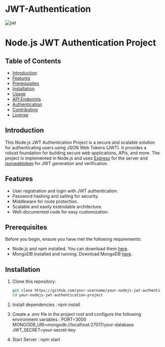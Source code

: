 # JWT-Authentication
![jwt](https://github.com/prajwalmandlik2004/JWT-Authentication/assets/99119449/b58e010b-ee7b-45d6-89a1-be9970419bb7)
# Node.js JWT Authentication Project

## Table of Contents
- [Introduction](#introduction)
- [Features](#features)
- [Prerequisites](#prerequisites)
- [Installation](#installation)
- [Usage](#usage)
- [API Endpoints](#api-endpoints)
- [Authentication](#authentication)
- [Contributing](#contributing)
- [License](#license)

## Introduction
This Node.js JWT Authentication Project is a secure and scalable solution for authenticating users using JSON Web Tokens (JWT). It provides a robust foundation for building secure web applications, APIs, and more. The project is implemented in Node.js and uses [Express](https://expressjs.com/) for the server and [jsonwebtoken](https://github.com/auth0/node-jsonwebtoken) for JWT generation and verification.

## Features
- User registration and login with JWT authentication.
- Password hashing and salting for security.
- Middleware for route protection.
- Scalable and easily extendable architecture.
- Well-documented code for easy customization.

## Prerequisites
Before you begin, ensure you have met the following requirements:
- Node.js and npm installed. You can download them [here](https://nodejs.org/).
- MongoDB installed and running. Download MongoDB [here](https://www.mongodb.com/try/download/community).

## Installation
1. Clone this repository:
   ```bash
   git clone https://github.com/your-username/your-nodejs-jwt-authentication-project.git
   cd your-nodejs-jwt-authentication-project
   
1. Install dependencies : 
npm install

2. Create a .env file in the project root and configure the following environment variables : 
PORT=3000
MONGODB_URI=mongodb://localhost:27017/your-database
JWT_SECRET=your-secret-key

4. Start Server : 
npm start

